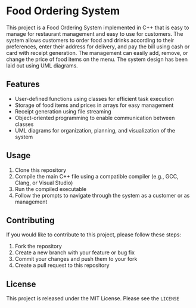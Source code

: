 # Food Ordering System

This project is a Food Ordering System implemented in C++ that is easy to manage for restaurant management and easy to use for customers. The system allows customers to order food and drinks according to their preferences, enter their address for delivery, and pay the bill using cash or card with receipt generation. The management can easily add, remove, or change the price of food items on the menu. The system design has been laid out using UML diagrams.

## Features

- User-defined functions using classes for efficient task execution
- Storage of food items and prices in arrays for easy management
- Receipt generation using file streaming
- Object-oriented programming to enable communication between classes
- UML diagrams for organization, planning, and visualization of the system

## Usage

1. Clone this repository
2. Compile the main C++ file using a compatible compiler (e.g., GCC, Clang, or Visual Studio)
3. Run the compiled executable
4. Follow the prompts to navigate through the system as a customer or as management

## Contributing

If you would like to contribute to this project, please follow these steps:

1. Fork the repository
2. Create a new branch with your feature or bug fix
3. Commit your changes and push them to your fork
4. Create a pull request to this repository

## License

This project is released under the MIT License. Please see the `LICENSE`
